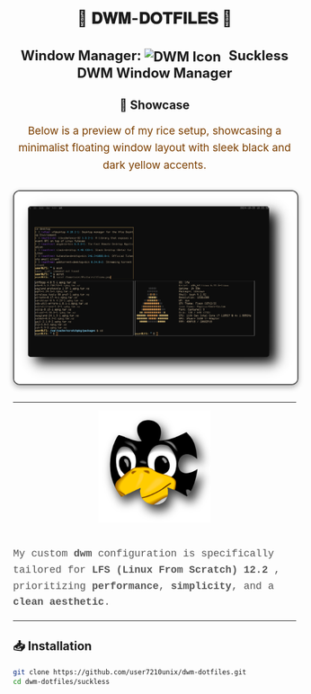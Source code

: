 <div align="center">
  <h1>🌟 <strong>𝐃𝐖𝐌-𝐃𝐎𝐓𝐅𝐈𝐋𝐄𝐒</strong> 🌟</h1>
</div>


<div align="center">
  <h2 style="font-size: 24px;">
    <strong> Window Manager: <a href="https://dwm.suckless.org/" style="text-decoration: none; color: inherit;">
      <img src="https://dwm.suckless.org/favicon.ico" alt="DWM Icon" style="vertical-align: middle; width: 24px; height: 24px; margin-right: 8px;">
      Suckless DWM Window Manager</a> 
    </strong>
  </h2>
</div>

<div align="center" style="margin: 30px 0;">
  <h2>🎨 Showcase</h2>
  <p style="font-size: 19px; line-height: 1.6; color: #7c3f00;">
    Below is a preview of my rice setup, showcasing a minimalist floating window layout with sleek black and dark yellow accents.
  </p>
  <img src="pictures/lfsnew.png" alt="Rice Setup Preview" width="600" style="display: block; margin: 29px auto; border: 2px solid #555; border-radius: 12px; box-shadow: 0 4px 10px rgba(0, 0, 0, 0.3);">
</div>

---

<div align="center">
  <img src="pictures/lfs.png" alt="LFS Logo" width="200" style="margin-bottom: 20px;">
</div>

<p style="font-family: 'Courier New', monospace; font-size: 18px; line-height: 1.6; color: #555;">
  My custom <strong>dwm</strong> configuration is specifically tailored for 
  <a href="https://www.linuxfromscratch.org/lfs/view/stable/" target="_blank" style="text-decoration: none; color: inherit;">
    <strong>LFS (Linux From Scratch) 12.2</strong>
  </a>, prioritizing <strong>performance</strong>, <strong>simplicity</strong>, and a <strong>clean aesthetic</strong>.
</p>

---

## 📥 **Installation**

```bash
git clone https://github.com/user7210unix/dwm-dotfiles.git
cd dwm-dotfiles/suckless
